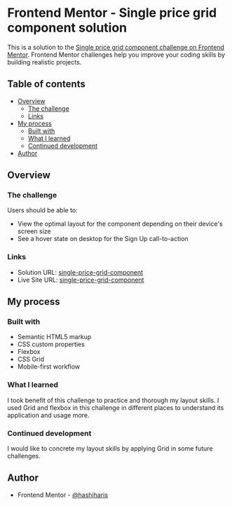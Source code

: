 # Frontend Mentor - Single price grid component solution

This is a solution to the [Single price grid component challenge on Frontend Mentor](https://www.frontendmentor.io/challenges/single-price-grid-component-5ce41129d0ff452fec5abbbc). Frontend Mentor challenges help you improve your coding skills by building realistic projects.

## Table of contents

- [Overview](#overview)
  - [The challenge](#the-challenge)
  - [Links](#links)
- [My process](#my-process)
  - [Built with](#built-with)
  - [What I learned](#what-i-learned)
  - [Continued development](#continued-development)
- [Author](#author)

## Overview

### The challenge

Users should be able to:

- View the optimal layout for the component depending on their device's screen size
- See a hover state on desktop for the Sign Up call-to-action

### Links

- Solution URL: [single-price-grid-component](https://github.com/hashiharis/codeworks/tree/main/single-price-grid-component)
- Live Site URL: [single-price-grid-component](https://warm-pothos-72a7ef.netlify.app/)

## My process

### Built with

- Semantic HTML5 markup
- CSS custom properties
- Flexbox
- CSS Grid
- Mobile-first workflow

### What I learned

I took benefit of this challenge to practice and thorough my layout skills. I used Grid and flexbox in this challenge in different places to understand its application and usage more.

### Continued development

I would like to concrete my layout skills by applying Grid in some future challenges.

## Author

- Frontend Mentor - [@hashiharis](https://www.frontendmentor.io/profile/hashiharis)
